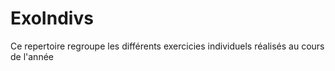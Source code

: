 # ExoIndivs

Ce repertoire regroupe les différents exercicies individuels réalisés au cours de l'année
